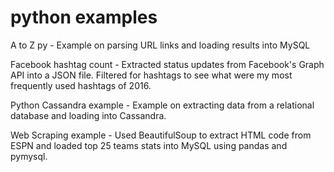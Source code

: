 # python examples

A to Z py - Example on parsing URL links and loading results into MySQL

Facebook hashtag count - Extracted status updates from Facebook's Graph API into a JSON file. Filtered for hashtags to see what were my most frequently used hashtags of 2016.

Python Cassandra example - Example on extracting data from a relational database and loading into Cassandra.

Web Scraping example - Used BeautifulSoup to extract HTML code from ESPN and loaded top 25 teams stats into MySQL using pandas and pymysql.
